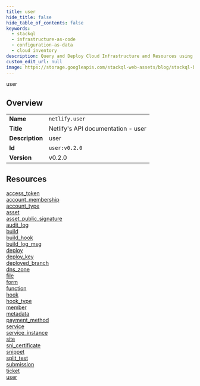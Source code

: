 ```yaml
---
title: user
hide_title: false
hide_table_of_contents: false
keywords:
  - stackql
  - infrastructure-as-code
  - configuration-as-data
  - cloud inventory
description: Query and Deploy Cloud Infrastructure and Resources using SQL
custom_edit_url: null
image: https://storage.googleapis.com/stackql-web-assets/blog/stackql-blog-post-featured-image.png
---
```

user  
    

## Overview
<table><tbody>
<tr><td><b>Name</b></td><td><code>netlify.user</code></td></tr>
<tr><td><b>Title</b></td><td>Netlify's API documentation - user</td></tr>
<tr><td><b>Description</b></td><td>user</td></tr>
<tr><td><b>Id</b></td><td><code>user:v0.2.0</code></td></tr>
<tr><td><b>Version</b></td><td>v0.2.0</td></tr>
</tbody></table>

## Resources
<div class="row">
<div class="providerDocColumn">
<a href="/docs/providers/netlify/user/access_token">access_token</a><br />
<a href="/docs/providers/netlify/user/account_membership">account_membership</a><br />
<a href="/docs/providers/netlify/user/account_type">account_type</a><br />
<a href="/docs/providers/netlify/user/asset">asset</a><br />
<a href="/docs/providers/netlify/user/asset_public_signature">asset_public_signature</a><br />
<a href="/docs/providers/netlify/user/audit_log">audit_log</a><br />
<a href="/docs/providers/netlify/user/build">build</a><br />
<a href="/docs/providers/netlify/user/build_hook">build_hook</a><br />
<a href="/docs/providers/netlify/user/build_log_msg">build_log_msg</a><br />
<a href="/docs/providers/netlify/user/deploy">deploy</a><br />
<a href="/docs/providers/netlify/user/deploy_key">deploy_key</a><br />
<a href="/docs/providers/netlify/user/deployed_branch">deployed_branch</a><br />
<a href="/docs/providers/netlify/user/dns_zone">dns_zone</a><br />
<a href="/docs/providers/netlify/user/file">file</a><br />
<a href="/docs/providers/netlify/user/form">form</a><br />
</div>
<div class="providerDocColumn">
<a href="/docs/providers/netlify/user/function">function</a><br />
<a href="/docs/providers/netlify/user/hook">hook</a><br />
<a href="/docs/providers/netlify/user/hook_type">hook_type</a><br />
<a href="/docs/providers/netlify/user/member">member</a><br />
<a href="/docs/providers/netlify/user/metadata">metadata</a><br />
<a href="/docs/providers/netlify/user/payment_method">payment_method</a><br />
<a href="/docs/providers/netlify/user/service">service</a><br />
<a href="/docs/providers/netlify/user/service_instance">service_instance</a><br />
<a href="/docs/providers/netlify/user/site">site</a><br />
<a href="/docs/providers/netlify/user/sni_certificate">sni_certificate</a><br />
<a href="/docs/providers/netlify/user/snippet">snippet</a><br />
<a href="/docs/providers/netlify/user/split_test">split_test</a><br />
<a href="/docs/providers/netlify/user/submission">submission</a><br />
<a href="/docs/providers/netlify/user/ticket">ticket</a><br />
<a href="/docs/providers/netlify/user/user">user</a><br />
</div>
</div>
